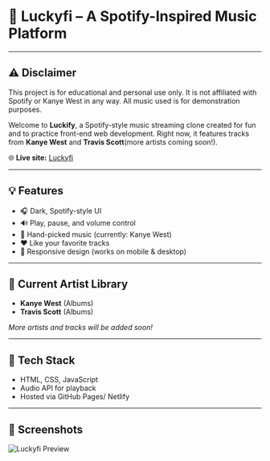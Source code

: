 # 🎵 Luckyfi – A Spotify-Inspired Music Platform

---
⚠️ Disclaimer
---
This project is for educational and personal use only. It is not affiliated with Spotify or Kanye West in any way. All music used is for demonstration purposes.

Welcome to **Luckify**, a Spotify-style music streaming clone created for fun and to practice front-end web development. Right now, it features tracks from **Kanye West** and **Travis Scott**(more artists coming soon!).

🌐 **Live site:** [Luckyfi](https://luckyfi.netlify.app/)

---

## 💡 Features
- 🎧 Dark, Spotify-style UI
- 🔊 Play, pause, and volume control
- 🎵 Hand-picked music (currently: Kanye West)
- ❤️ Like your favorite tracks
- 📱 Responsive design (works on mobile & desktop)

---

## 🎤 Current Artist Library
- **Kanye West** (Albums)
- **Travis Scott** (Albums)

_More artists and tracks will be added soon!_

---

## 🚀 Tech Stack
- HTML, CSS, JavaScript
- Audio API for playback
- Hosted via GitHub Pages/ Netlify

---

## 📸 Screenshots

![Luckyfi Preview](https://luckyfi.netlify.app/img/screenshot1.png)
